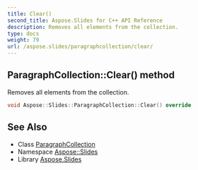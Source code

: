 ```yaml
---
title: Clear()
second_title: Aspose.Slides for C++ API Reference
description: Removes all elements from the collection.
type: docs
weight: 79
url: /aspose.slides/paragraphcollection/clear/
---
```

## ParagraphCollection::Clear() method


Removes all elements from the collection.

```cpp
void Aspose::Slides::ParagraphCollection::Clear() override
```

## See Also

* Class [ParagraphCollection](../)
* Namespace [Aspose::Slides](../../)
* Library [Aspose.Slides](../../../)